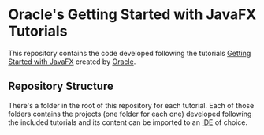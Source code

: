 # Oracle's Getting Started with JavaFX Tutorials

This repository contains the code developed following the tutorials [Getting Started with JavaFX](https://docs.oracle.com/javafx/2/get_started/jfxpub-get_started.htm) created by [Oracle](https://www.oracle.com).

## Repository Structure

There's a folder in the root of this repository for each tutorial. Each of those folders contains the projects (one folder for each one) developed following the included tutorials and its content can be imported to an [IDE](https://en.wikipedia.org/wiki/Integrated_development_environment) of choice.
